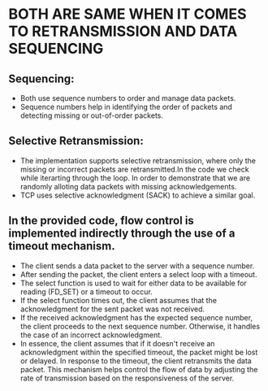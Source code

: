 # BOTH ARE SAME WHEN IT COMES TO RETRANSMISSION AND DATA SEQUENCING
## Sequencing:

- Both use sequence numbers to order and manage data packets.
- Sequence numbers help in identifying the order of packets and detecting missing or out-of-order packets.

## Selective Retransmission:

- The implementation supports selective retransmission, where only the missing or incorrect packets are retransmitted.In the code we check while iterarting through the loop. In order to   demonstrate   that we are randomly alloting data packets with missing acknowledgements.
- TCP uses selective acknowledgment (SACK) to achieve a similar goal.



## In the provided code, flow control is implemented indirectly through the use of a timeout mechanism.
- The client sends a data packet to the server with a sequence number.
- After sending the packet, the client enters a select loop with a timeout.
- The select function is used to wait for either data to be available for reading (FD_SET) or a timeout to occur.
- If the select function times out, the client assumes that the acknowledgment for the sent packet was not received.
- If the received acknowledgment has the expected sequence number, the client proceeds to the next sequence number.   Otherwise, it handles the case of an incorrect acknowledgment.
- In essence, the client assumes that if it doesn't receive an acknowledgment within the specified timeout, the packet might be lost or delayed. In response to the timeout, the client retransmits the data packet. This mechanism helps control the flow of data by adjusting the rate of transmission based on the responsiveness of the server.
          
